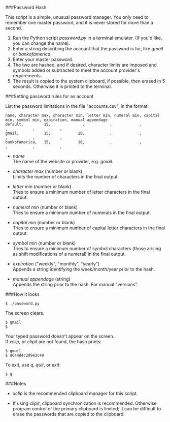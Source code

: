 ###Password Hash

This script is a simple, unusual password manager. You only need to remember one master password, and it is never stored for more than a second.

1. Run the Python script *password.py* in a terminal emulator. (If you'd like, you can change the name).
2. Enter a string describing the account that the password is for, like *gmail* or *bankofamerica*.
3. Enter your master password.
4. The two are hashed, and if desired, character limits are imposed and symbols added or subtracted to meet the account provider's requirements.
5. The result is copied to the system clipboard, if possible, then erased in 5 seconds. Otherwise it is printed to the terminal.

###Setting password rules for an account

List the password limitations in the file "accounts.csv", in the format:

    name, character max, character min, letter min, numeral min, capital min, symbol min, expiration, manual appendage
    default,         15,              ,           ,            ,            ,           ,           ,
    gmail,           15,            10,           ,            ,            ,           ,           ,
    bankofamerica,   15,            10,           ,            ,            ,           ,           ,


* *name*  
The name of the website or provider, e.g. *gmail*.

* *character max* (number or blank)  
Limits the number of characters in the final output.		

* *letter min* (number or blank)  
Tries to ensure a minimum number of letter characters in the final output.

* *numeral min* (number or blank)  
Tries to ensure a minimum number of numerals in the final output.

* *capital min* (number or blank)  
Tries to ensure a minimum number of capital letter characters in the final output.

* *symbol min* (number or blank)  
Tries to ensure a minimum number of symbol characters (those arising as shift modifications of a numeral) in the final output.

* *expiration* ("weekly", "monthly", "yearly")  
Appends a string identifying the week/month/year prior to the hash.

* *manual appendage* (string)  
Appends the string prior to the hash. For manual "versions". 

###How it looks

	$ ./password.py

The screen clears.

	$ gmail
	$ 

Your typed password doesn't appear on the screen.  
If *xclip*, or *clipit* are not found, the hash prints:

	$ gmail
	$ d644d4c2d9e3c49

To exit, use *q*, *quit*, or *exit*:

	$ q

###Notes

* *xclip* is the recommended clipboard manager for this script.

* If using *clipit*, clipboard synchronization is recommended. Otherwise program control of the primary clipboard is limited; it can be difficult to erase the passwords that are copied to the clipboard.
